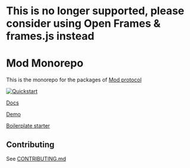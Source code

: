 # This is no longer supported, please consider using Open Frames & frames.js instead

# Mod Monorepo

This is the monorepo for the packages of [Mod protocol](https://www.modprotocol.org)

[![Quickstart](https://img.shields.io/badge/Quickstart-37a779?style=for-the-badge)](https://docs.modprotocol.org/integrate/getting-started)

[Docs](https://docs.modprotocol.org)

[Demo](https://example-nextjs.modprotocol.org)

[Boilerplate starter](https://github.com/mod-protocol/mod-starter)

## Contributing

See [CONTRIBUTING.md](/CONTRIBUTING.md)

